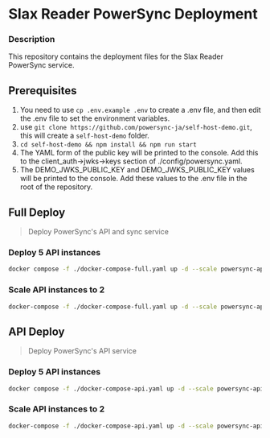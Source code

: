 # Slax Reader PowerSync Deployment

### Description

This repository contains the deployment files for the Slax Reader PowerSync service.

## Prerequisites
1. You need to use `cp .env.example .env` to create a .env file, and then edit the .env file to set the environment variables.
2. use `git clone https://github.com/powersync-ja/self-host-demo.git`, this will create a `self-host-demo` folder.
3. `cd self-host-demo && npm install && npm run start`
4. The YAML form of the public key will be printed to the console. Add this to the client_auth->jwks->keys section of ./config/powersync.yaml.
5. The DEMO_JWKS_PUBLIC_KEY and DEMO_JWKS_PUBLIC_KEY values will be printed to the console. Add these values to the .env file in the root of the repository.

## Full Deploy
> Deploy PowerSync's API and sync service

### Deploy 5 API instances
```bash
docker compose -f ./docker-compose-full.yaml up -d --scale powersync-api=5
```

### Scale API instances to 2
```bash
docker-compose -f ./docker-compose-full.yaml up -d --scale powersync-api=2
```

## API Deploy
> Deploy PowerSync's API service

### Deploy 5 API instances
```bash
docker compose -f ./docker-compose-api.yaml up -d --scale powersync-api=5
```

### Scale API instances to 2
```bash
docker-compose -f ./docker-compose-api.yaml up -d --scale powersync-api=2
```